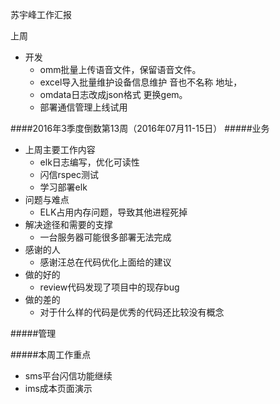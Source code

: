 苏宇峰工作汇报

上周
 
 * 开发
	 * omm批量上传语音文件，保留语音文件。 
	 * excel导入批量维护设备信息维护 音也不名称 地址，
	 * omdata日志改成json格式 更换gem。
	 * 部署通信管理上线试用 
 
   
####2016年3季度倒数第13周（2016年07月11-15日） 
#####业务 
- 上周主要工作内容 
  - elk日志编写，优化可读性
  - 闪信rspec测试
  - 学习部署elk
- 问题与难点 
  - ELK占用内存问题，导致其他进程死掉
- 解决途径和需要的支撑 
  - 一台服务器可能很多部署无法完成
- 感谢的人 
  - 感谢汪总在代码优化上面给的建议 
- 做的好的 
  - review代码发现了项目中的现存bug 
- 做的差的 
  - 对于什么样的代码是优秀的代码还比较没有概念
   
#####管理 
 
#####本周工作重点 
- sms平台闪信功能继续 
- ims成本页面演示